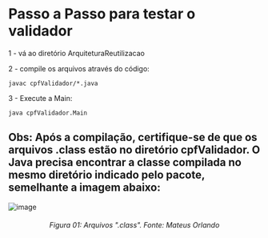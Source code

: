 # Passo a Passo para testar o validador

1 - vá ao diretório ArquiteturaReutilizacao

2 - compile os arquivos através do código:

```
javac cpfValidador/*.java
```

3 - Execute a Main:

```
java cpfValidador.Main
```

## **Obs**: Após a compilação, certifique-se de que os arquivos .class estão no diretório cpfValidador. O Java precisa encontrar a classe compilada no mesmo diretório indicado pelo pacote, semelhante a imagem abaixo:

![image](https://github.com/user-attachments/assets/696c0120-1d1c-404a-ae53-95eb0dfbce10)
<h6 align = "center">Figura 01: Arquivos ".class". Fonte: Mateus Orlando</h6>
